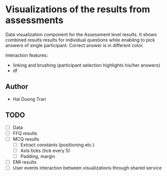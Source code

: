 # Visualizations of the results from assessments

Data visualization component for the Assessment level results. It shows combined 
results results for individual questions while enabilng to pick answers of single 
participant. 
Correct answer is in different color.

Interaction features:
- linking and brushing (participant selection highlights his/her answers)
- df

## Author
- Hai Duong Tran


## TODO
- [ ] Data
- [ ] FFQ results
- [ ] MCQ results
    - [ ] Extract constants (positioning etc.)
    - [ ] Axis ticks (tick every 5)
    - [ ] Padding, margin
- [ ] EMI results
- [ ] User events interaction between visualizations through shared service

